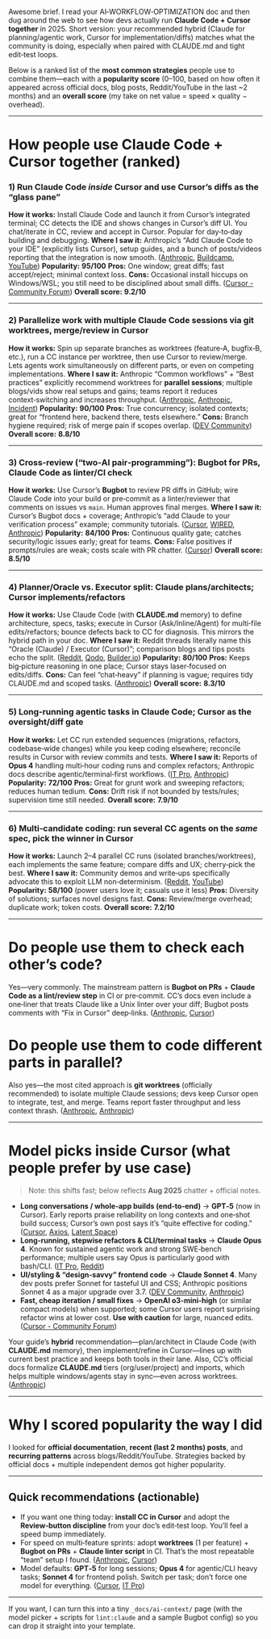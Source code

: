 Awesome brief. I read your AI‑WORKFLOW‑OPTIMIZATION doc and then dug around the web to see how devs actually run **Claude Code + Cursor together** in 2025. Short version: your recommended hybrid (Claude for planning/agentic work, Cursor for implementation/diffs) matches what the community is doing, especially when paired with CLAUDE.md and tight edit‑test loops.&#x20;

Below is a ranked list of the **most common strategies** people use to combine them—each with a **popularity score** (0–100, based on how often it appeared across official docs, blog posts, Reddit/YouTube in the last \~2 months) and an **overall score** (my take on net value = speed × quality − overhead).

---

# How people use Claude Code + Cursor together (ranked)

### 1) Run **Claude Code *inside* Cursor** and use Cursor’s diffs as the “glass pane”

**How it works:** Install Claude Code and launch it from Cursor’s integrated terminal; CC detects the IDE and shows changes in Cursor’s diff UI. You chat/iterate in CC, review and accept in Cursor. Popular for day‑to‑day building and debugging.
**Where I saw it:** Anthropic’s “Add Claude Code to your IDE” (explicitly lists Cursor), setup guides, and a bunch of posts/videos reporting that the integration is now smooth. ([Anthropic][1], [Buildcamp][2], [YouTube][3])
**Popularity:** **95/100**
**Pros:** One window; great diffs; fast accept/reject; minimal context loss.
**Cons:** Occasional install hiccups on Windows/WSL; you still need to be disciplined about small diffs. ([Cursor - Community Forum][4])
**Overall score:** **9.2/10**

---

### 2) **Parallelize work** with multiple Claude Code sessions via **git worktrees**, merge/review in Cursor

**How it works:** Spin up separate branches as worktrees (feature‑A, bugfix‑B, etc.), run a CC instance per worktree, then use Cursor to review/merge. Lets agents work simultaneously on different parts, or even on competing implementations.
**Where I saw it:** Anthropic “Common workflows” + “Best practices” explicitly recommend worktrees for **parallel sessions**; multiple blogs/vids show real setups and gains; teams report it reduces context‑switching and increases throughput. ([Anthropic][5], [Anthropic][6], [Incident][7])
**Popularity:** **90/100**
**Pros:** True concurrency; isolated contexts; great for “frontend here, backend there, tests elsewhere.”
**Cons:** Branch hygiene required; risk of merge pain if scopes overlap. ([DEV Community][8])
**Overall score:** **8.8/10**

---

### 3) **Cross‑review (“two‑AI pair‑programming”)**: Bugbot for PRs, Claude Code as linter/CI check

**How it works:** Use Cursor’s **Bugbot** to review PR diffs in GitHub; wire Claude Code into your build or pre‑commit as a linter/reviewer that comments on issues vs `main`. Human approves final merges.
**Where I saw it:** Cursor’s Bugbot docs + coverage; Anthropic’s “add Claude to your verification process” example; community tutorials. ([Cursor][9], [WIRED][10], [Anthropic][5])
**Popularity:** **84/100**
**Pros:** Continuous quality gate; catches security/logic issues early; great for teams.
**Cons:** False positives if prompts/rules are weak; costs scale with PR chatter. ([Cursor][9])
**Overall score:** **8.5/10**

---

### 4) **Planner/Oracle vs. Executor** split: Claude plans/architects; Cursor implements/refactors

**How it works:** Use Claude Code (with **CLAUDE.md** memory) to define architecture, specs, tasks; execute in Cursor (Ask/Inline/Agent) for multi‑file edits/refactors; bounce defects back to CC for diagnosis. This mirrors the hybrid path in your doc.&#x20;
**Where I saw it:** Reddit threads literally name this “Oracle (Claude) / Executor (Cursor)”; comparison blogs and tips posts echo the split. ([Reddit][11], [Qodo][12], [Builder.io][13])
**Popularity:** **80/100**
**Pros:** Keeps big‑picture reasoning in one place; Cursor stays laser‑focused on edits/diffs.
**Cons:** Can feel “chat‑heavy” if planning is vague; requires tidy CLAUDE.md and scoped tasks. ([Anthropic][14])
**Overall score:** **8.3/10**

---

### 5) **Long‑running agentic tasks** in Claude Code; **Cursor** as the oversight/diff gate

**How it works:** Let CC run extended sequences (migrations, refactors, codebase‑wide changes) while you keep coding elsewhere; reconcile results in Cursor with review commits and tests.
**Where I saw it:** Reports of **Opus 4** handling multi‑hour coding runs and complex refactors; Anthropic docs describe agentic/terminal‑first workflows. ([IT Pro][15], [Anthropic][16])
**Popularity:** **72/100**
**Pros:** Great for grunt work and sweeping refactors; reduces human tedium.
**Cons:** Drift risk if not bounded by tests/rules; supervision time still needed.
**Overall score:** **7.9/10**

---

### 6) **Multi‑candidate coding**: run several CC agents on the *same* spec, pick the winner in Cursor

**How it works:** Launch 2–4 parallel CC runs (isolated branches/worktrees), each implements the same feature; compare diffs and UX; cherry‑pick the best.
**Where I saw it:** Community demos and write‑ups specifically advocate this to exploit LLM non‑determinism. ([Reddit][17], [YouTube][18])
**Popularity:** **58/100** (power users love it; casuals use it less)
**Pros:** Diversity of solutions; surfaces novel designs fast.
**Cons:** Review/merge overhead; duplicate work; token costs.
**Overall score:** **7.2/10**

---

# Do people use them to **check each other’s code**?

Yes—very commonly. The mainstream pattern is **Bugbot on PRs** + **Claude Code as a lint/review step** in CI or pre‑commit. CC’s docs even include a one‑liner that treats Claude like a Unix linter over your diff; Bugbot posts comments with “Fix in Cursor” deep‑links. ([Anthropic][5], [Cursor][9])

# Do people use them to **code different parts in parallel**?

Also yes—the most cited approach is **git worktrees** (officially recommended) to isolate multiple Claude sessions; devs keep Cursor open to integrate, test, and merge. Teams report faster throughput and less context thrash. ([Anthropic][5], [Anthropic][6])

---

# Model picks **inside Cursor** (what people prefer by use case)

> Note: this shifts fast; below reflects **Aug 2025** chatter + official notes.

* **Long conversations / whole‑app builds (end‑to‑end)** → **GPT‑5** (now in Cursor). Early reports praise reliability on long contexts and one‑shot build success; Cursor’s own post says it’s “quite effective for coding.” ([Cursor][19], [Axios][20], [Latent Space][21])
* **Long‑running, stepwise refactors & CLI/terminal tasks** → **Claude Opus 4**. Known for sustained agentic work and strong SWE‑bench performance; multiple users say Opus is particularly good with bash/CLI. ([IT Pro][15], [Reddit][22])
* **UI/styling & “design‑savvy” frontend code** → **Claude Sonnet 4**. Many dev posts prefer Sonnet for tasteful UI and CSS; Anthropic positions Sonnet 4 as a major upgrade over 3.7. ([DEV Community][23], [Anthropic][24])
* **Fast, cheap iteration / small fixes** → **OpenAI o3‑mini‑high** (or similar compact models) when supported; some Cursor users report surprising refactor wins at lower cost. **Use with caution** for large, nuanced edits. ([Cursor - Community Forum][25])

Your guide’s **hybrid** recommendation—plan/architect in Claude Code (with **CLAUDE.md** memory), then implement/refine in Cursor—lines up with current best practice and keeps both tools in their lane.  Also, CC’s official docs formalize **CLAUDE.md** tiers (org/user/project) and imports, which helps multiple windows/agents stay in sync—even across worktrees. ([Anthropic][14])

---

# Why I scored popularity the way I did

I looked for **official documentation**, **recent (last 2 months) posts**, and **recurring patterns** across blogs/Reddit/YouTube. Strategies backed by official docs + multiple independent demos got higher popularity.

---

## Quick recommendations (actionable)

* If you want one thing today: **install CC in Cursor** and adopt the **Review‑button discipline** from your doc’s edit‑test loop. You’ll feel a speed bump immediately.&#x20;
* For speed on multi‑feature sprints: adopt **worktrees** (1 per feature) + **Bugbot on PRs** + **Claude linter script** in CI. That’s the most repeatable “team” setup I found. ([Anthropic][5], [Cursor][9])
* Model defaults: **GPT‑5** for long sessions; **Opus 4** for agentic/CLI heavy tasks; **Sonnet 4** for frontend polish. Switch per task; don’t force one model for everything. ([Cursor][19], [IT Pro][15])

---

If you want, I can turn this into a tiny `_docs/ai-context/` page (with the model picker + scripts for `lint:claude` and a sample Bugbot config) so you can drop it straight into your template.

[1]: https://docs.anthropic.com/en/docs/claude-code/ide-integrations?utm_source=chatgpt.com "Add Claude Code to your IDE - Anthropic API"
[2]: https://www.buildcamp.io/blogs/how-to-get-started-with-claude-code?utm_source=chatgpt.com "How to get started with Claude Code - Buildcamp"
[3]: https://www.youtube.com/watch?pp=0gcJCfwAo7VqN5tD&v=RJZ5aTDpqKM&utm_source=chatgpt.com "Use Claude Code in Cursor. Get the best of both worlds - YouTube"
[4]: https://forum.cursor.com/t/cursor-claude-code-integration-issue/101500?utm_source=chatgpt.com "Cursor + Claude code: integration issue - Discussions"
[5]: https://docs.anthropic.com/en/docs/claude-code/common-workflows?utm_source=chatgpt.com "Common workflows - Anthropic API"
[6]: https://www.anthropic.com/engineering/claude-code-best-practices?utm_source=chatgpt.com "Claude Code: Best practices for agentic coding - Anthropic"
[7]: https://incident.io/blog/shipping-faster-with-claude-code-and-git-worktrees?utm_source=chatgpt.com "How we're shipping faster with Claude Code and Git Worktrees | Blog"
[8]: https://dev.to/datadeer/part-2-running-multiple-claude-code-sessions-in-parallel-with-git-worktree-165i?utm_source=chatgpt.com "Running Multiple Claude Code Sessions in Parallel with git worktree"
[9]: https://docs.cursor.com/bugbot?utm_source=chatgpt.com "Bugbot - Cursor Docs"
[10]: https://www.wired.com/story/cursor-releases-new-ai-tool-for-debugging-code?utm_source=chatgpt.com "Cursor's New Bugbot Is Designed to Save Vibe Coders From Themselves"
[11]: https://www.reddit.com/r/ClaudeAI/comments/1lcfawk/claude_code_cursor_setup_best_practices_pro_tips/ "Claude Code + Cursor setup, best practices, & pro tips? : r/ClaudeAI"
[12]: https://www.qodo.ai/blog/claude-code-vs-cursor/?utm_source=chatgpt.com "Claude Code vs Cursor: Deep Comparison for Dev Teams [2025]"
[13]: https://www.builder.io/blog/claude-code?utm_source=chatgpt.com "How I use Claude Code (+ my best tips) - Builder.io"
[14]: https://docs.anthropic.com/en/docs/claude-code/memory "Manage Claude's memory - Anthropic"
[15]: https://www.itpro.com/software/development/anthropic-claude-opus-4-software-development?utm_source=chatgpt.com "Anthropic's new AI model could be a game changer for developers: Claude Opus 4 'pushes the boundaries in coding', dramatically outperforms OpenAI's GPT-4.1, and can code independently for seven hours"
[16]: https://docs.anthropic.com/en/docs/claude-code/overview?utm_source=chatgpt.com "Claude Code overview - Anthropic API"
[17]: https://www.reddit.com/r/ClaudeAI/comments/1kwm4gm/has_anyone_tried_parallelizing_ai_coding_agents/?utm_source=chatgpt.com "Has anyone tried parallelizing AI coding agents? Mind = blown"
[18]: https://www.youtube.com/watch?v=f8RnRuaxee8&utm_source=chatgpt.com "How I PARALLELIZE Claude Code with Git Worktrees - YouTube"
[19]: https://cursor.com/blog/gpt-5?utm_source=chatgpt.com "GPT-5 is now available in Cursor | Cursor - The AI Code Editor"
[20]: https://www.axios.com/2025/08/08/openai-aims-gpt-5-at-anthropics-coding-crown?utm_source=chatgpt.com "OpenAI aims GPT-5 at Anthropic's coding crown"
[21]: https://www.latent.space/p/gpt-5-review?utm_source=chatgpt.com "GPT-5 Hands-On: Welcome to the Stone Age - Latent.Space"
[22]: https://www.reddit.com/r/cursor/comments/1mk8ks5/discussion_in_cursor_ai_is_chatgpt5_really_better/?utm_source=chatgpt.com "[DISCUSSION] In Cursor AI, is ChatGPT-5 really better than Claude ..."
[23]: https://dev.to/unfor19/the-ultimate-guide-which-ai-coding-model-should-you-use-1pio?utm_source=chatgpt.com "The Ultimate Guide: Which AI Coding Model Should You Use"
[24]: https://www.anthropic.com/news/claude-4?utm_source=chatgpt.com "Introducing Claude 4 - Anthropic"
[25]: https://forum.cursor.com/t/models-comparison-table/61926?utm_source=chatgpt.com "Models comparison table - Discussions - Cursor - Community Forum"
